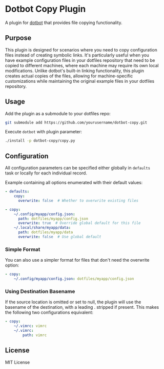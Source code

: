 # Dotbot Copy Plugin

A plugin for [dotbot](https://github.com/anishathalye/dotbot) that provides file copying functionality.

## Purpose

This plugin is designed for scenarios where you need to copy configuration files instead of creating symbolic links. It's particularly useful when you have example configuration files in your dotfiles repository that need to be copied to different machines, where each machine may require its own local modifications. Unlike dotbot's built-in linking functionality, this plugin creates actual copies of the files, allowing for machine-specific customizations while maintaining the original example files in your dotfiles repository.

## Usage

Add the plugin as a submodule to your dotfiles repo:

```bash
git submodule add https://github.com/yourusername/dotbot-copy.git
```

Execute `dotbot` with plugin parameter:

```bash
./install -p dotbot-copy/copy.py
```

## Configuration

All configuration parameters can be specified either globally in `defaults` task or locally for each individual record.

Example containing all options enumerated with their default values:

```yaml
- defaults:
    copy:
      overwrite: false  # Whether to overwrite existing files

- copy:
    ~/.config/myapp/config.json:
      path: dotfiles/myapp/config.json
      overwrite: true  # Override global default for this file
    ~/.local/share/myapp/data:
      path: dotfiles/myapp/data
      overwrite: false  # Use global default
```

### Simple Format
You can also use a simpler format for files that don't need the overwrite option:

```yaml
- copy:
    ~/.config/myapp/config.json: dotfiles/myapp/config.json
```

### Using Destination Basename
If the source location is omitted or set to null, the plugin will use the basename of the destination, with a leading . stripped if present. This makes the following two configurations equivalent:

```yaml
- copy:
    ~/.vimrc: vimrc
    ~/.vimrc:
        path: vimrc
```

## License

MIT License 